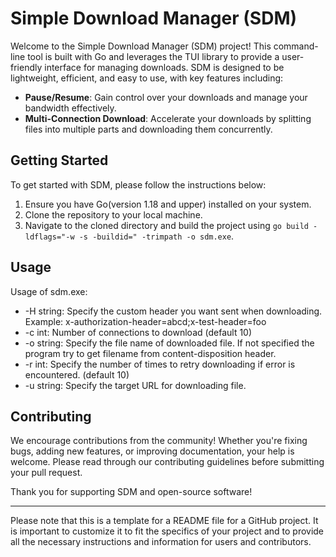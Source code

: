 # Simple Download Manager (SDM)

Welcome to the Simple Download Manager (SDM) project! This command-line tool is built with Go and leverages the TUI library to provide a user-friendly interface for managing downloads. SDM is designed to be lightweight, efficient, and easy to use, with key features including:

- **Pause/Resume**: Gain control over your downloads and manage your bandwidth effectively.
- **Multi-Connection Download**: Accelerate your downloads by splitting files into multiple parts and downloading them concurrently.

## Getting Started

To get started with SDM, please follow the instructions below:

1. Ensure you have Go(version 1.18 and upper) installed on your system.
2. Clone the repository to your local machine.
3. Navigate to the cloned directory and build the project using `go build -ldflags="-w -s -buildid=" -trimpath -o sdm.exe`.

## Usage
Usage of sdm.exe:

- -H string: 
    Specify the custom header you want sent when downloading. Example: x-authorization-header=abcd;x-test-header=foo
- -c int:
        Number of connections to download (default 10)
- -o string:
        Specify the file name of downloaded file. If not specified the program try to get filename from content-disposition header.
-   -r int:
        Specify the number of times to retry downloading if error is encountered. (default 10)
- -u string:
        Specify the target URL for downloading file.

## Contributing

We encourage contributions from the community! Whether you're fixing bugs, adding new features, or improving documentation, your help is welcome. Please read through our contributing guidelines before submitting your pull request.

Thank you for supporting SDM and open-source software!

---

Please note that this is a template for a README file for a GitHub project. It is important to customize it to fit the specifics of your project and to provide all the necessary instructions and information for users and contributors.
